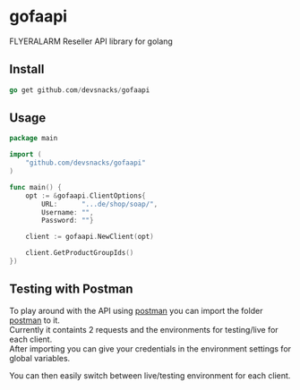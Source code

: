 # gofaapi

FLYERALARM Reseller API library for golang

## Install

```go
go get github.com/devsnacks/gofaapi
```

## Usage

```go
package main

import (
    "github.com/devsnacks/gofaapi"
)

func main() {
    opt := &gofaapi.ClientOptions{
        URL:      "...de/shop/soap/",
        Username: "",
        Password: ""}

    client := gofaapi.NewClient(opt)

    client.GetProductGroupIds()
})
```

## Testing with Postman

To play around with the API using [postman](https://www.getpostman.com) you can import the folder [postman](./postman) to it.  
Currently it containts 2 requests and the environments for testing/live for each client.  
After importing you can give your credentials in the environment settings for global variables.  

You can then easily switch between live/testing environment for each client.